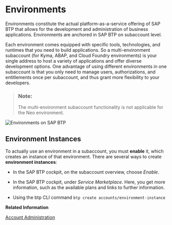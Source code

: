 <!-- loio15547f7e7ecd47ee9fa052b0e18c7b0a -->

# Environments

Environments constitute the actual platform-as-a-service offering of SAP BTP that allows for the development and administration of business applications. Environments are anchored in SAP BTP on subaccount level. 



Each environment comes equipped with specific tools, technologies, and runtimes that you need to build applications. So a multi-environment subaccount \(for Kyma, ABAP, and Cloud Foundry environments\) is your single address to host a variety of applications and offer diverse development options. One advantage of using different environments in one subaccount is that you only need to manage users, authorizations, and entitlements once per subaccount, and thus grant more flexibility to your developers.

> ### Note:  
> The multi-environment subaccount functionality is not applicable for the Neo environment.

![Environments on SAP BTP](images/Environment_ae827d3.png)



<a name="loio15547f7e7ecd47ee9fa052b0e18c7b0a__section_brc_k2l_kpb"/>

## Environment Instances

To actually use an environment in a subaccount, you must **enable** it, which creates an instance of that environment. There are several ways to create **environment instances**:

-   In the SAP BTP cockpit, on the subaccount overview, choose *Enable*.

-   In the SAP BTP cockpit, under *Service Marketplace*. Here, you get more information, such as the available plans and links to further information.

-   Using the btp CLI command `btp create accounts/environment-instance`


**Related Information**  


[Account Administration](../50-administration-and-ops/account-administration-5d62ec8.md "Learn how to manage global accounts, directories, and subaccounts on SAP BTP using different tools.")

